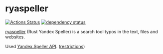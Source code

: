 # ryaspeller
[![Actions Status](https://github.com/oriontvv/ryaspeller/workflows/CI/badge.svg)](https://github.com/oriontvv/ryaspeller/actions)
[![dependency status](https://deps.rs/repo/github/oriontvv/ryaspeller/status.svg)](https://deps.rs/repo/github/oriontvv/ryaspeller)


[ryaspeller](https://github.com/oriontvv/ryaspeller) (Rust Yandex Speller) is a search tool typos in the text, files and websites.

Used [Yandex.Speller API](https://tech.yandex.ru/speller/doc/dg/concepts/About-docpage/). ([restrictions](<https://yandex.ru/legal/speller_api/>))
